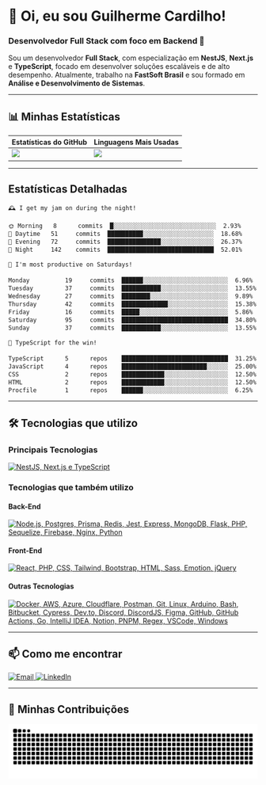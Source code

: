 # 👋 Oi, eu sou Guilherme Cardilho!

### Desenvolvedor Full Stack com foco em Backend 🚀

Sou um desenvolvedor **Full Stack**, com especialização em **NestJS**, **Next.js** e **TypeScript**, focado em desenvolver soluções escaláveis e de alto desempenho. Atualmente, trabalho na **FastSoft Brasil** e sou formado em **Análise e Desenvolvimento de Sistemas**.

---

## 📊 Minhas Estatísticas

| Estatísticas do GitHub | Linguagens Mais Usadas |
|------------------------|------------------------|
| <img src="https://github-readme-stats-azure-kappa.vercel.app/api?username=guicardilho&locale=pt-BR&hide_rank=true&rank_icon=github&show_icons=true&include_all_commits=true&hide=stars,issues,contribs&show=prs_merged&api_domain=https://github-readme-stats-azure-kappa.vercel.app&theme=dark" width="650"/> | <img src="https://github-readme-stats.vercel.app/api/top-langs/?username=guicardilho&layout=compact&theme=dark&include_all_commits=true&locale=pt-BR" width="340"/> |


---

## Estatísticas Detalhadas

<!-- README-STATS:START -->

```
🕰️ I get my jam on during the night!

🌞 Morning  	8      commits	█░░░░░░░░░░░░░░░░░░░░░░░░░░░░░	2.93%
🌆 Daytime  	51     commits	██████████░░░░░░░░░░░░░░░░░░░░	18.68%
🌃 Evening  	72     commits	███████████████░░░░░░░░░░░░░░░	26.37%
🌙 Night    	142    commits	██████████████████████████████	52.01%
```

```
📅 I'm most productive on Saturdays!

Monday      	19     commits	██████░░░░░░░░░░░░░░░░░░░░░░░░	6.96%
Tuesday     	37     commits	███████████░░░░░░░░░░░░░░░░░░░	13.55%
Wednesday   	27     commits	████████░░░░░░░░░░░░░░░░░░░░░░	9.89%
Thursday    	42     commits	█████████████░░░░░░░░░░░░░░░░░	15.38%
Friday      	16     commits	█████░░░░░░░░░░░░░░░░░░░░░░░░░	5.86%
Saturday    	95     commits	██████████████████████████████	34.80%
Sunday      	37     commits	███████████░░░░░░░░░░░░░░░░░░░	13.55%
```

```
🧪 TypeScript for the win!

TypeScript  	5      repos	██████████████████████████████	31.25%
JavaScript  	4      repos	████████████████████████░░░░░░	25.00%
CSS         	2      repos	████████████░░░░░░░░░░░░░░░░░░	12.50%
HTML        	2      repos	████████████░░░░░░░░░░░░░░░░░░	12.50%
Procfile    	1      repos	██████░░░░░░░░░░░░░░░░░░░░░░░░	6.25%
```

<!-- README-STATS:END -->

---

## 🛠️ Tecnologias que utilizo

### **Principais Tecnologias**
[![NestJS, Next.js e TypeScript](https://skillicons.dev/icons?i=nestjs,nextjs,typescript&theme=dark)](https://skillicons.dev)

### **Tecnologias que também utilizo**

#### **Back-End**
[![Node.js, Postgres, Prisma, Redis, Jest, Express, MongoDB, Flask, PHP, Sequelize, Firebase, Nginx, Python](https://skillicons.dev/icons?i=nodejs,postgres,prisma,redis,jest,express,mongodb,flask,php,sequelize,firebase,nginx,py&theme=dark)](https://skillicons.dev)

#### **Front-End**
[![React, PHP, CSS, Tailwind, Bootstrap, HTML, Sass, Emotion, jQuery](https://skillicons.dev/icons?i=react,php,css,tailwind,bootstrap,html,sass,emotion,jquery&theme=dark)](https://skillicons.dev)

#### **Outras Tecnologias**
[![Docker, AWS, Azure, Cloudflare, Postman, Git, Linux, Arduino, Bash, Bitbucket, Cypress, Dev.to, Discord, DiscordJS, Figma, GitHub, GitHub Actions, Go, IntelliJ IDEA, Notion, PNPM, Regex, VSCode, Windows](https://skillicons.dev/icons?i=docker,aws,azure,cloudflare,postman,git,linux,arduino,bash,bitbucket,cypress,devto,discord,discordjs,figma,github,githubactions,go,idea,notion,pnpm,regex,vscode,windows&theme=dark)](https://skillicons.dev)

---

## 📫 Como me encontrar

<p align="start">
  <a href="mailto:gui_cardilho@hotmail.com">
    <img src="https://img.shields.io/badge/-Email-%23333?style=for-the-badge&logo=gmail&logoColor=white" alt="Email">
  </a>
  <a href="https://www.linkedin.com/in/guilherme-cardilho" target="_blank">
    <img src="https://img.shields.io/badge/-LinkedIn-%230077B5?style=for-the-badge&logo=linkedin&logoColor=white" alt="LinkedIn">
  </a>
</p>

---

## 🐍 Minhas Contribuições

<picture>
  <source media="(prefers-color-scheme: dark)" srcset="https://raw.githubusercontent.com/GuiCardilho/GuiCardilho/output/github-snake-dark.svg" />
  <source media="(prefers-color-scheme: light)" srcset="https://raw.githubusercontent.com/GuiCardilho/GuiCardilho/output/github-snake.svg" />
  <img alt="github-snake" src="https://raw.githubusercontent.com/GuiCardilho/GuiCardilho/output/github-snake.svg" />
</picture>

